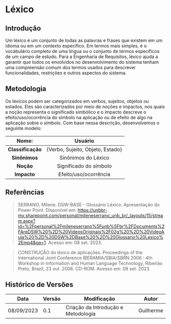 # Léxico

## Introdução
Um léxico é um conjunto de todas as palavras e frases que existem em um idioma ou em um contexto específico. Em termos mais simples, é o vocabulário completo de uma língua ou o conjunto de termos específicos de um campo de estudo. Para a Engenharia de Requisitos, léxico ajuda a garantir que todos os envolvidos no desenvolvimento do sistema tenham uma compreensão comum dos termos usados para descrever funcionalidades, restrições e outros aspectos do sistema.

## Metodologia

Os léxicos podem ser categorizados em verbos, sujeitos, objetos ou estados. Eles são caracterizados por meio de noções e impactos, nos quais a noção representa o significado simbólico e o impacto descreve o efeito/uso/ocorrência do símbolo na aplicação ou de efeito de algo na aplicação sobre o símbolo. Com base nessa descrição, desenvolvemos o seguinte modelo:

|     Nome:     |          Usuário          |
| :-----------: | :-----------------------: |
| **Classificação** | {Verbo, Sujeito, Objeto, Estado} |
| **Sinônimos** | Sinônimos do Léxico          |
| **Noção**     | Significado do símbolo       |
| **Impacto**   | Efeito/uso/ocorrência |

## Referências

> SERRANO, Milene. DSW-BASE - Glossário Léxico. Apresentação do Power Point. Disponível em: https://unbbr-my.sharepoint.com/personal/mileneserrano_unb_br/_layouts/15/stream.aspx?id=%2Fpersonal%2Fmileneserrano%5Funb%5Fbr%2FDocuments%2FArqDSW%20%2D%20VídeosOriginais%2F02g%20%2D%20VideoAula%20%2D%20DSW%2DBase%20%2D%20Glossario%20Lexico%2Emp4&ga=1. Acesso em: 08 set. 2023.

> CONSTRUÇÃO do léxico de aplicações. Proceedings of the International Joint Conference IBERAMIA/SBIA/SBRN 2006 : 4th Workshop in Information and Human Language Technology, Ribeirão Preto, Brazil, 23 out. 2006. CD-ROM. Acesso em: 08 set. 2023

## Histórico de Versões

| Data       | Versão  | Modificação        | Autor   |
|------------|---------|--------------------|---------|
| 08/09/2023 | 0.1 | Criação da Introdução e Metodologia | Guilherme |